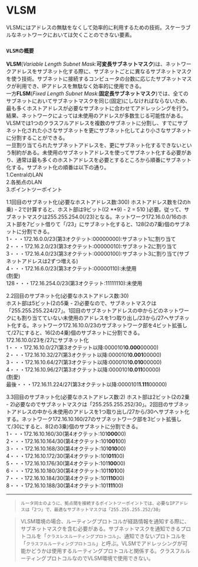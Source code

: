 # VLSM
VLSMにはアドレスの無駄をなくして効率的に利用するための技術。スケーラブルなネットワークにおいては欠くことのできない要素。

### `VLSMの概要`
**VLSM**(*Variable Length Subnet Mask*:**可変長サブネットマスク**)は、ネットワークアドレスをサブネット化する際に、サブネットごとに異なるサブネットマスクを使う技術。サブネットに接続するコンピュータの台数に応じたサブネットマスクが利用でき、IPアドレスを無駄なく効率的に使用できる。  
一方**FLSM**(*Fixed Length Subnet Mask*:**固定長サブネットマスク**)では、全てのサブネットにおいてサブネットマスクを同じ(固定)にしなければならないため、最も多くホストアドレスが必要なサブネットに合わせてアドレッシングを行う。結果、ネットワークによっては未使用のアドレスが多数生じる可能性がある。  
VLSMでは1つのクラスフルアドレスを複数のサブネットに分割し、すでにサブネット化された小さなサブネットを更にサブネット化してより小さなサブネットに分割することができる。  
一旦割り当てられたサブネットアドレスを、更にサブネット化するできないという制約がある。未使用のサブネットアドレスを使ってサブネット化する必要があり、通常は最も多くのホストアドレスを必要とするところから順番にサブネット化する。サブネット化の順番は以下の通り。  
1.CentralのLAN  
2.各拠点のLAN  
3.ポイントツーポイント

1.1回目のサブネット化(必要なホストアドレス数:300)
ホストアドレス数を(2のh乗) - 2で計算すると、ホスト部は9ビット((2 **9) - 2 = 510 )必要。従って、サブネットマスクは255.255.254.0(/23)となる。ネットワーク172.16.0.0/16のホスト部を7ビット借りて「/23」にサブネット化すると、128(2の7乗)個のサブネットに分割できる。  
1・・・172.16.0.0/23(第3オクテット:00000000):サブネット1に割り当て  
2・・・172.16.2.0/23(第3オクテット:00000010):サブネット2に割り当て  
3・・・172.16.4.0/23(第3オクテット:00000100):サブネット3に割り当て(サブネットアドレスは2ずつ増える)  
4・・・172.16.6.0/23(第3オクテット:00000110):未使用  
(割愛)  
128・・・172.16.254.0/23(第3オクテット:11111110):未使用  

2.2回目のサブネット化(必要なホストアドレス数:30)  
ホスト部は5ビット(2の5乗 - 2)必要なので、サブネットマスクは「255.255.255.224/27」。1回目のサブネットアドレスの中からどのネットワークにも割り当てていない未使用のアドレスを1つ取り出し/23から/27へサブネット化する。ネットワーク172.16.10.0/23のサブネットワーク部を4ビット拡張して/27にすると、16(2の4乗)個のサブネットに分割できる。  
172.16.10.0/23を/27にサブネット化  
1・・・172.16.10.0/27(第3オクテット以降:0000101**0.000**00000)  
2・・・172.16.10.32/27(第3オクテット以降:0000101**0.001**00000)  
3・・・172.16.10.64/27(第3オクテット以降:0000101**0.010**00000)  
4・・・172.16.10.96/27(第3オクテット以降:0000101**0.011**00000)  
(割愛)  
最後・・・172.16.11.224/27(第3オクテット以降:0000101**1.111**00000)  

3.3回目のサブネット化(必要なホストアドレス数:2)
ホスト部は2ビット(2の2乗 - 2)必要なのでサブネットマスクは「255.255.255.252/30」。2回目のサブネットアドレスの中から未使用のアドレスを1つ取り出し/27から/30へサブネット化する。ネットワーク172.16.10.160/27のサブネットワーク部を3ビット拡張して/30にすると、8(2の3乗)個のサブネットに分割できる。  
1・・・172.16.10.160/30(第4オクテット:101**000**00)  
2・・・172.16.10.164/30(第4オクテット:101**001**00)  
3・・・172.16.10.168/30(第4オクテット:101**010**00)  
4・・・172.16.10.172/30(第4オクテット:101**011**00)  
5・・・172.16.10.176/30(第4オクテット:101**100**00)  
6・・・172.16.10.180/30(第4オクテット:101**101**00)  
7・・・172.16.10.184/30(第4オクテット:101**110**00)  
8・・・172.16.10.188/30(第4オクテット:101**111**00)  

---
> `ルータ同士のように、拠点間を接続するポイントツーポイントでは、必要なIPアドレスは「2つ」で、最適なサブネットマスクは「255.255.255.252/30」`

> VLSM環境の場合、ルーティングプロトコルが経路情報を通知する際に、サブネットマスクを含む必要がある。サブネットマスクを通知できるプロトコルを「`クラスレスルーティングプロトコル`」、通知できないプロトコルを「`クラスフルルーティングプロトコル`」と呼ぶ。VLSMでアドレッシングが可能かどうかは使用するルーティングプロトコルと関係する。クラスフルルーティングプロトコルなのでVLSM環境で使用できない。
